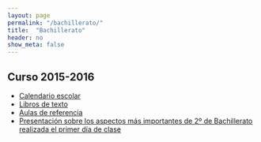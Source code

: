 ```yaml
---
layout: page
permalink: "/bachillerato/"
title:  "Bachillerato"
header: no
show_meta: false
---
```




## Curso 2015-2016

* [Calendario escolar](http://www.educa.jcyl.es/es/informacion/calendario-escolar-2015-2016)
* [Libros de texto](https://drive.google.com/a/iessanandres.com/folderview?id=0B4jaZeMGL7HsfmNEUFpScHlEc0pmekxHV3RONGNmaEhJUWpxVUhpWjNUcDlPWW5ERFEwNlU&usp=sharing#)
* [Aulas de referencia](/noticias/aulas-de-referencia-2015-2016/)
* [Presentación sobre los aspectos más importantes de 2º de Bachillerato realizada el primer día de clase](https://docs.google.com/presentation/d/1dQXZP92Nq9Jm2OMbAKKZGdNu5dKU7Qc_g9luQz2NCDw/pub?start=false&loop=false&delayms=3000)
